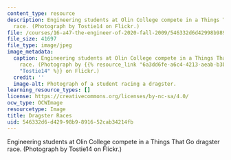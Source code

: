 ```yaml
---
content_type: resource
description: Engineering students at Olin College compete in a Things That Go dragster
  race. (Photograph by Tostie14 on Flickr.)
file: /courses/16-a47-the-engineer-of-2020-fall-2009/546332d6d42998b9891652cab34214fb_16-a47f09.jpg
file_size: 41697
file_type: image/jpeg
image_metadata:
  caption: Engineering students at Olin College compete in a Things That Go dragster
    race. (Photograph by {{% resource_link "6a3dd6fe-a6c4-4213-aeab-b3b79cf54552"
    "Tostie14" %}} on Flickr.)
  credit: ''
  image-alt: Photograph of a student racing a dragster.
learning_resource_types: []
license: https://creativecommons.org/licenses/by-nc-sa/4.0/
ocw_type: OCWImage
resourcetype: Image
title: Dragster Races
uid: 546332d6-d429-98b9-8916-52cab34214fb
---
```

Engineering students at Olin College compete in a Things That Go dragster race. (Photograph by Tostie14 on Flickr.)